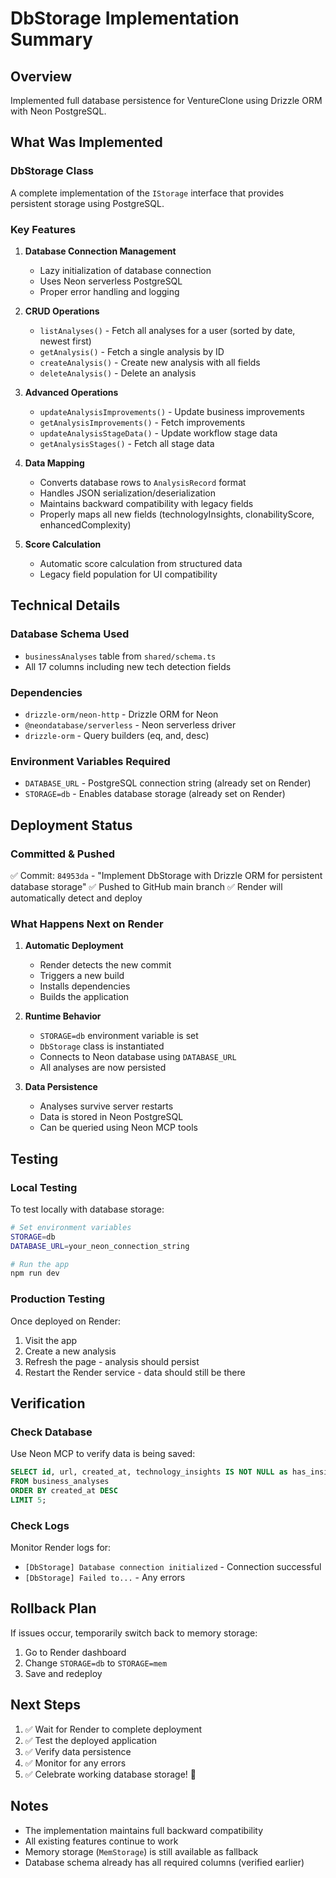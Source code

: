 # DbStorage Implementation Summary

## Overview
Implemented full database persistence for VentureClone using Drizzle ORM with Neon PostgreSQL.

## What Was Implemented

### DbStorage Class
A complete implementation of the `IStorage` interface that provides persistent storage using PostgreSQL.

### Key Features

1. **Database Connection Management**
   - Lazy initialization of database connection
   - Uses Neon serverless PostgreSQL
   - Proper error handling and logging

2. **CRUD Operations**
   - `listAnalyses()` - Fetch all analyses for a user (sorted by date, newest first)
   - `getAnalysis()` - Fetch a single analysis by ID
   - `createAnalysis()` - Create new analysis with all fields
   - `deleteAnalysis()` - Delete an analysis
   
3. **Advanced Operations**
   - `updateAnalysisImprovements()` - Update business improvements
   - `getAnalysisImprovements()` - Fetch improvements
   - `updateAnalysisStageData()` - Update workflow stage data
   - `getAnalysisStages()` - Fetch all stage data

4. **Data Mapping**
   - Converts database rows to `AnalysisRecord` format
   - Handles JSON serialization/deserialization
   - Maintains backward compatibility with legacy fields
   - Properly maps all new fields (technologyInsights, clonabilityScore, enhancedComplexity)

5. **Score Calculation**
   - Automatic score calculation from structured data
   - Legacy field population for UI compatibility

## Technical Details

### Database Schema Used
- `businessAnalyses` table from `shared/schema.ts`
- All 17 columns including new tech detection fields

### Dependencies
- `drizzle-orm/neon-http` - Drizzle ORM for Neon
- `@neondatabase/serverless` - Neon serverless driver
- `drizzle-orm` - Query builders (eq, and, desc)

### Environment Variables Required
- `DATABASE_URL` - PostgreSQL connection string (already set on Render)
- `STORAGE=db` - Enables database storage (already set on Render)

## Deployment Status

### Committed & Pushed
✅ Commit: `84953da` - "Implement DbStorage with Drizzle ORM for persistent database storage"
✅ Pushed to GitHub main branch
✅ Render will automatically detect and deploy

### What Happens Next on Render

1. **Automatic Deployment**
   - Render detects the new commit
   - Triggers a new build
   - Installs dependencies
   - Builds the application

2. **Runtime Behavior**
   - `STORAGE=db` environment variable is set
   - `DbStorage` class is instantiated
   - Connects to Neon database using `DATABASE_URL`
   - All analyses are now persisted

3. **Data Persistence**
   - Analyses survive server restarts
   - Data is stored in Neon PostgreSQL
   - Can be queried using Neon MCP tools

## Testing

### Local Testing
To test locally with database storage:
```bash
# Set environment variables
STORAGE=db
DATABASE_URL=your_neon_connection_string

# Run the app
npm run dev
```

### Production Testing
Once deployed on Render:
1. Visit the app
2. Create a new analysis
3. Refresh the page - analysis should persist
4. Restart the Render service - data should still be there

## Verification

### Check Database
Use Neon MCP to verify data is being saved:
```sql
SELECT id, url, created_at, technology_insights IS NOT NULL as has_insights
FROM business_analyses
ORDER BY created_at DESC
LIMIT 5;
```

### Check Logs
Monitor Render logs for:
- `[DbStorage] Database connection initialized` - Connection successful
- `[DbStorage] Failed to...` - Any errors

## Rollback Plan

If issues occur, temporarily switch back to memory storage:
1. Go to Render dashboard
2. Change `STORAGE=db` to `STORAGE=mem`
3. Save and redeploy

## Next Steps

1. ✅ Wait for Render to complete deployment
2. ✅ Test the deployed application
3. ✅ Verify data persistence
4. ✅ Monitor for any errors
5. ✅ Celebrate working database storage! 🎉

## Notes

- The implementation maintains full backward compatibility
- All existing features continue to work
- Memory storage (`MemStorage`) is still available as fallback
- Database schema already has all required columns (verified earlier)
